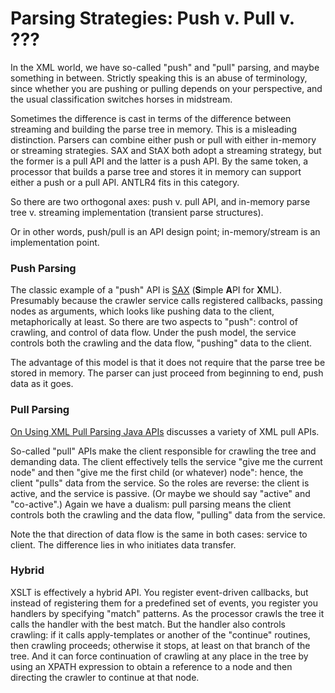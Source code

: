 # Parsing Strategies:  Push v. Pull v. ???

In the XML world, we have so-called "push" and "pull" parsing, and
maybe something in between.  Strictly speaking this is an abuse of
terminology, since whether you are pushing or pulling depends on your
perspective, and the usual classification switches horses in
midstream.

Sometimes the difference is cast in terms of the difference between
streaming and building the parse tree in memory.  This is a misleading
distinction.  Parsers can combine either push or pull with either
in-memory or streaming strategies.  SAX and StAX both adopt a
streaming strategy, but the former is a pull API and the latter is a
push API.  By the same token, a processor that builds a parse tree and
stores it in memory can support either a push or a pull API.  ANTLR4
fits in this category.

So there are two orthogonal axes: push v. pull API, and in-memory
parse tree v. streaming implementation (transient parse structures).

Or in other words, push/pull is an API design point; in-memory/stream
is an implementation point.

### Push Parsing

The classic example of a "push" API is
[SAX](http://www.saxproject.org/) (**S**imple **A**PI for **X**ML).
Presumably because the crawler service calls registered callbacks,
passing nodes as arguments, which looks like pushing data to the
client, metaphorically at least.  So there are two aspects to "push":
control of crawling, and control of data flow.  Under the push model,
the service controls both the crawling and the data flow, "pushing"
data to the client.

The advantage of this model is that it does not require that the parse
tree be stored in memory.  The parser can just proceed from beginning
to end, push data as it goes.

### Pull Parsing

[On Using XML Pull Parsing Java APIs](http://xmlpull.org/history/index.html)
discusses a variety of XML pull APIs.


So-called "pull" APIs make the client responsible for crawling the
tree and demanding data.  The client effectively tells the service
"give me the current node" and then "give me the first child (or
whatever) node": hence, the client "pulls" data from the service.  So
the roles are reverse: the client is active, and the service is
passive.  (Or maybe we should say "active" and "co-active".)  Again we
have a dualism: pull parsing means the client controls both the
crawling and the data flow, "pulling" data from the service.

Note the that direction of data flow is the same in both cases:
service to client.  The difference lies in who initiates data
transfer.

### Hybrid

XSLT is effectively a hybrid API.  You register event-driven
callbacks, but instead of registering them for a predefined set of
events, you register you handlers by specifying "match" patterns.  As
the processor crawls the tree it calls the handler with the best
match.  But the handler also controls crawling: if it calls
apply-templates or another of the "continue" routines, then crawling
proceeds; otherwise it stops, at least on that branch of the tree.
And it can force continuation of crawling at any place in the tree by
using an XPATH expression to obtain a reference to a node and then
directing the crawler to continue at that node.

